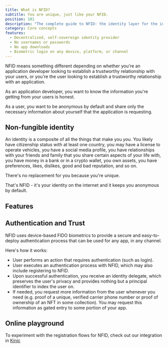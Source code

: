 ```yaml
---
title: What is NFID?
subtitle: You are unique, just like your NFID.
position: 101
description: "The complete guide to NFID: the identity layer for the internet."
category: Core concepts
features:
  - Decentralized, self-sovereign identity provider
  - No usernames or passwords
  - No app downloads
  - Biometric login on any device, platform, or channel
---
```


NFID means something different depending on whether you're an application developer looking to establish a trustworthy relationship with your users, or you're the user looking to establish a trustworthy relationship with an application.

As an application developer, you want to know the information you're getting from your users is honest.

As a user, you want to be anonymous by default and share only the necessary information about yourself that the application is requesting.

## Non-fungible identity
An identity is a composite of all the things that make you *you*. You likely have citizenship status with at least one country, you may have a license to operate vehicles, you have a social media profile, you have relationships with your friends and family that you share certain aspects of your life with, you have money in a bank or in a crypto wallet, you own assets, you have preferences, likes, dislikes, good and bad reputation, and so on. 

There's no replacement for you because you're unique.

That's NFID - it's your identity on the internet and it keeps you anonymous by default.

## Features
<list :items="features"></list>

## Authentication and Trust
NFID uses device-based FIDO biometrics to provide a secure and easy-to-deploy authentication process that can be used for any app, in any channel.

Here's how it works:

- User performs an action that requires authentication (such as login).
- User executes an authentication process with NFID, which may also include registering to NFID.
- Upon successful authentication, you receive an identity delegate, which preserves the user's privacy and provides nothing but a principal identifier to index the user on.
- If needed, you request more information from the user whenever you need (e.g. proof of a unique, verified carrier phone number or proof of ownership of an NFT in some collection). You may request this information as gated entry to some portion of your app.

## Online playground
To experiment with the registration flows for NFID, check out our integration in <a href="https://kinic.io/" target="_blank">Kinic</a>
